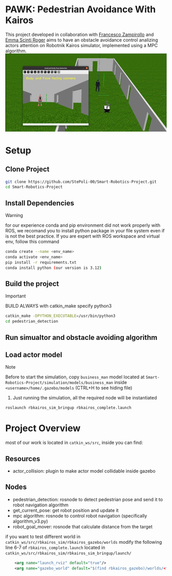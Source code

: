 # PAWK: Pedestrian Avoidance With Kairos

This project developed in collaboration with [Francesco Zampirollo](https://github.com/zampifre) and [Emma Scinti Roger](https://github.com/Emmascinti) aims to have an obstacle avoidance control analizing actors attention on Robotnik Kairos simulator, implemented using a MPC algorithm. 
<img src="res/pawk.png">
# Setup

## Clone Project
```sh
git clone https://github.com/StePoli-00/Smart-Robotics-Project.git
cd Smart-Robotics-Project
```
## Install Dependencies
>[!WARNING] 
> for our experience conda and pip environment did not work properly with ROS, we recomand you to install python package in your file system even if is not the
best practice. If you are expert with ROS workspace and virtual env, follow this command
```sh
conda create --name <env_name>
conda activate <env_name>
pip install -r requirements.txt
conda install python (our version is 3.12)
```
## Build the project
> [!IMPORTANT]
> BUILD ALWAYS with catkin_make specify python3
```sh
catkin_make -DPYTHON_EXECUTABLE=/usr/bin/python3
cd pedestrian_detection
```

## Run simualtor and obstacle avoiding algorithm
## Load actor model
> [!NOTE]
> Before to start the simulation, copy `business_man` model located at `Smart-Robotics-Project/simulation/models/business_man` inside `<username>/home/.gazebo/models` (CTRL+H to see hiding file)

1. Just running the simulation, all the required node will be instantiated 
```sh
roslaunch rbkairos_sim_bringup rbkairos_complete.launch
```

# Project Overview
most of our work is located in `catkin_ws/src`, inside you can find:

## Resources
* actor_collision: plugin to make actor model collidable inside gazebo

## Nodes
* pedestrian_detection: rosnode to detect pedestrian pose and send it to robot navigation algorithm
* get_current_pose: get robot position  and update it
* mpc algorithm: rosnode to control robot navigation (specifically algorithm_v3.py)
* robot_goal_mover: rosnode that calculate distance from the target


if you want to test different world in `catkin_ws/src/rbkairos_sim/rbkairos_gazebo/worlds` modify the following line  6-7 of `rbkairos_complete.launch` located in `catkin_ws/src/rbkairos_sim/rbkairos_sim_bringup/launch/`

```xml
    <arg name="launch_rviz" default="true"/>
    <arg name="gazebo_world" default="$(find rbkairos_gazebo)/worlds/<filename></filename>.world"/>
```





